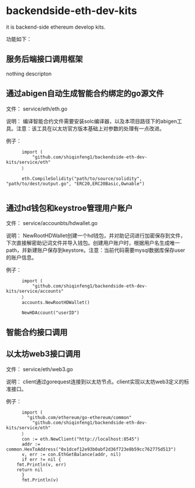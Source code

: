 # backendside-eth-dev-kits
it is backend-side ethereum develop kits.

功能如下：
## 服务后端接口调用框架
nothing descripton
## 通过abigen自动生成智能合约绑定的go源文件

文件： service/eth/eth.go

说明： 编译智能合约文件需要安装solc编译器，以及本项目路径下的abigen工具。注意：该工具在以太坊官方版本基础上对参数的处理有一点改进。

例子：
```
      import (
	      "github.com/shiqinfeng1/backendside-eth-dev-kits/service/eth"
      ）
      
      eth.CompileSolidity("path/to/source/solidity", "path/to/dest/output.go", "ERC20,ERC20Basic,Ownable")
      
```
## 通过hd钱包和keystroe管理用户账户

文件： service/accounbts/hdwallet.go

说明： NewRootHDWallet创建一个hd钱包，并对助记词进行加密保存到文件，下次直接解密助记词文件并导入钱包。创建用户账户时，根据用户名生成唯一path，并新建账户保存到keystore。注意：当前代码需要mysql数据库保存user的账户信息。

例子：
```
      import (
	      "github.com/shiqinfeng1/backendside-eth-dev-kits/service/accounts"
      ）
      accounts.NewRootHDWallet()
      
      NewHDAccount("userID")
```
## 智能合约接口调用
## 以太坊web3接口调用

文件： service/eth/web3.go

说明： client通过gorequest连接到以太坊节点。client实现以太坊web3定义的标准接口。

例子：
``` 
      import (
        "github.com/ethereum/go-ethereum/common"
	      "github.com/shiqinfeng1/backendside-eth-dev-kits/service/eth"
      ）
      con := eth.NewClient("http://localhost:8545")
      addr := common.HexToAddress("0x1dcef12e93b0abf2d36f723e8b59cc762775d513")
      v, err := con.EthGetBalance(addr, nil)
      if err != nil {
	fmt.Println(v, err)
	return nil
      }
      fmt.Println(v)
```

